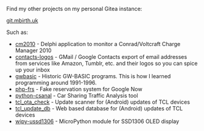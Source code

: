 Find my other projects on my personal Gitea instance:

[git.mbirth.uk](https://git.mbirth.uk/)

Such as:
* [cm2010](https://git.mbirth.uk/mbirth/cm2010) - Delphi application to monitor a Conrad/Voltcraft Charge Manager 2010
* [contacts-logos](https://git.mbirth.uk/mbirth/contacts-logos) - GMail / Google Contacts export of email addresses from services like Amazon, Tumblr, etc. and their logos so you can spice up your inbox
* [gwbasic](https://git.mbirth.uk/mbirth/gwbasic) - Historic GW-BASIC programs. This is how I learned programming around 1991-1996.
* [php-frs](https://git.mbirth.uk/mbirth/php-frs) - Fake reservation system for Google Now
* [python-csanal](https://git.mbirth.uk/mbirth/python-csanal) - Car Sharing Traffic Analysis tool
* [tcl_ota_check](https://git.mbirth.uk/mbirth/tcl_ota_check) - Update scanner for (Android) updates of TCL devices
* [tcl_update_db](https://git.mbirth.uk/mbirth/tcl_update_db) - Web based database for (Android) updates of TCL devices
* [wipy-ussd1306](https://git.mbirth.uk/mbirth/wipy-ussd1306) - MicroPython module for SSD1306 OLED display
